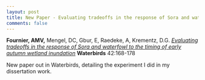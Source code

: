 ```yaml
---
layout: post
title: New Paper - Evaluating tradeoffs in the response of Sora and waterfowl to the timing of early autumn wetland inundation
comments: false
---
```





**Fournier, AMV,** Mengel, DC, Gbur, E, Raedeke, A, Krementz, D.G. [*Evaluating tradeoffs in the response of Sora and waterfowl to the timing of early autumn wetland inundation*](https://github.com/aurielfournier/aurielfournier.github.io/blob/master/_pdfs/Fournier_et_al_2019_Waterbirds.pdf) **Waterbirds** 42:168-178

New paper out in Waterbirds, detailing the experiment I did in my dissertation work. 

